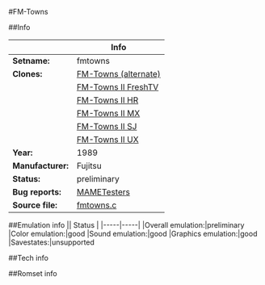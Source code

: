 #FM-Towns

##Info

||Info|
|-----|-----|
|**Setname:**|fmtowns
|**Clones:**|[FM-Towns (alternate)](fmtownsa.md)
||[FM-Towns II FreshTV](fmtownsftv.md)
||[FM-Towns II HR](fmtownshr.md)
||[FM-Towns II MX](fmtownsmx.md)
||[FM-Towns II SJ](fmtownssj.md)
||[FM-Towns II UX](fmtownsux.md)
|**Year:**|1989
|**Manufacturer:**|Fujitsu
|**Status:**|preliminary
|**Bug reports:**|[MAMETesters](http://mametesters.org/view_all_set.php?type=1&temporary=y&search=fmtowns.c)
|**Source file:**|[fmtowns.c](https://github.com/mamedev/mame/blob/master/src/mess/drivers/fmtowns.c)

##Emulation info
|| Status |
|-----|-----|
|Overall emulation:|preliminary
|Color emulation:|good
|Sound emulation:|good
|Graphics emulation:|good
|Savestates:|unsupported

##Tech info

##Romset info

<!--- START OF EDITED COMMENT DO NOT TOUCH TEXT ABOVE-->
